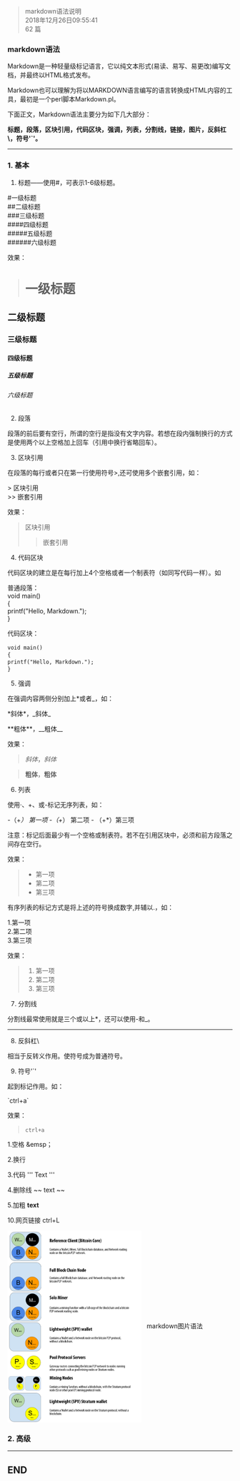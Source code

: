 > markdown语法说明  
> 2018年12月26日09:55:41     
> 62 篇   

### markdown语法  

Markdown是一种轻量级标记语言，它以纯文本形式(易读、易写、易更改)编写文档，并最终以HTML格式发布。  

Markdown也可以理解为将以MARKDOWN语言编写的语言转换成HTML内容的工具，最初是一个perl脚本Markdown.pl。  

下面正文，Markdown语法主要分为如下几大部分：  

<b>标题，段落，区块引用，代码区块，强调，列表，分割线，链接，图片，反斜杠 \，符号'`'。</b>  


----------


### 1. 基本  


1. 标题——使用#，可表示1-6级标题。  

#一级标题  
##二级标题  
###三级标题  
####四级标题  
#####五级标题  
######六级标题  

效果：  

> # 一级标题
## 二级标题
### 三级标题
#### 四级标题
##### 五级标题
###### 六级标题

2. 段落  

段落的前后要有空行，所谓的空行是指没有文字内容。若想在段内强制换行的方式是使用两个以上空格加上回车（引用中换行省略回车）。  

3. 区块引用  

在段落的每行或者只在第一行使用符号>,还可使用多个嵌套引用，如：  

\> 区块引用  
\>> 嵌套引用  

效果：  

> 区块引用  
>> 嵌套引用  

4. 代码区块  

代码区块的建立是在每行加上4个空格或者一个制表符（如同写代码一样）。如  

普通段落：  
void main()  
{  
printf("Hello, Markdown.");  
}  

代码区块：  

    void main()  
    {     
    printf("Hello, Markdown.");  
    }      

     

5. 强调  

在强调内容两侧分别加上*或者_，如：  

\*斜体*，\_斜体_  

\*\*粗体**，\_\_粗体__  

效果：

> *斜体*，_斜体_  

> **粗体**，__粗体__  

6. 列表  

使用·、+、或-标记无序列表，如：  

-（+*） 第一项 -（+*） 第二项 - （+*）第三项

注意：标记后面最少有一个空格或制表符。若不在引用区块中，必须和前方段落之间存在空行。  

效果：  

> - 第一项
> - 第二项
> - 第三项

有序列表的标记方式是将上述的符号换成数字,并辅以.，如：  

1.第一项  
2.第二项  
3.第三项  

效果：  

> 1. 第一项
> 2. 第二项
> 3. 第三项

7. 分割线  

分割线最常使用就是三个或以上*，还可以使用-和_。  

*** 

8. 反斜杠\  

相当于反转义作用。使符号成为普通符号。  

9. 符号'`'  

起到标记作用。如：

\`ctrl+a`  

效果：  

> `ctrl+a`  


1.空格  &emsp；

2.换行  <br>

3.代码  '''   Text '''

4.删除线   ~~   text ~~

5.加粗    <b>  text  </b>


10.网页链接    ctrl+L


<img src="https://www.github.com/jixiyu/images3/raw/master/小书匠/1541307410049.png" width="300" hegiht="600" align="center" />  
markdown图片语法

### 2. 高级   


----------
## END